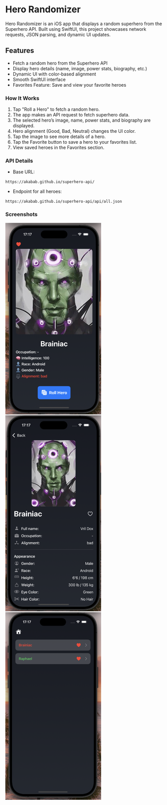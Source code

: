 # Hero Randomizer

Hero Randomizer is an iOS app that displays a random superhero from the Superhero API. Built using SwiftUI, this project showcases network requests, JSON parsing, and dynamic UI updates.


## Features
- Fetch a random hero from the Superhero API
- Display hero details (name, image, power stats, biography, etc.)
- Dynamic UI with color-based alignment
- Smooth SwiftUI interface
- Favorites Feature: Save and view your favorite heroes

### How It Works
1. Tap "Roll a Hero" to fetch a random hero.
2. The app makes an API request to fetch superhero data.
3. The selected hero’s image, name, power stats, and biography are displayed.
4. Hero alignment (Good, Bad, Neutral) changes the UI color.
5. Tap the image to see more details of a hero.
6. Tap the Favorite button to save a hero to your favorites list.
7. View saved heroes in the Favorites section.

### API Details
- Base URL: 
```
https://akabab.github.io/superhero-api/
```
- Endpoint for all heroes: 
```
https://akabab.github.io/superhero-api/api/all.json
```
### Screenshots
<img src="Screenshot1.png" alt="screenshot" width="300">
<img src="Screenshot2.png" alt="screenshot" width="300">
<img src="Screenshot3.png" alt="screenshot" width="300">


